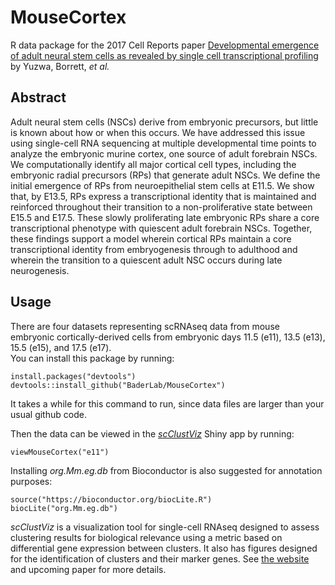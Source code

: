 # MouseCortex
R data package for the 2017 Cell Reports paper [Developmental emergence of adult neural 
stem cells as revealed by single cell transcriptional profiling](https://doi.org/10.1016/j.celrep.2017.12.017) 
by Yuzwa, Borrett, *et al.*

## Abstract
Adult neural stem cells (NSCs) derive from embryonic precursors, but little 
is known about how or when this occurs. We have addressed this issue using single-cell 
RNA sequencing at multiple developmental time points to analyze the embryonic murine 
cortex, one source of adult forebrain NSCs. We computationally identify all major 
cortical cell types, including the embryonic radial precursors (RPs) that generate 
adult NSCs. We define the initial emergence of RPs from neuroepithelial stem cells at 
E11.5. We show that, by E13.5, RPs express a transcriptional identity that is 
maintained and reinforced throughout their transition to a non-proliferative state 
between E15.5 and E17.5. These slowly proliferating late embryonic RPs share a core 
transcriptional phenotype with quiescent adult forebrain NSCs. Together, these 
findings support a model wherein cortical RPs maintain a core transcriptional identity 
from embryogenesis through to adulthood and wherein the transition to a quiescent 
adult NSC occurs during late neurogenesis.

## Usage
There are four datasets representing scRNAseq data from mouse embryonic 
cortically-derived cells from embryonic days 11.5 (e11), 13.5 (e13), 15.5 (e15), and 17.5 (e17).  
You can install this package by running:
```{r}
install.packages("devtools")
devtools::install_github("BaderLab/MouseCortex")
```
It takes a while for this command to run, since data files are larger than your usual github code.

Then the data can be viewed in the [*scClustViz*](https://baderlab.github.io/scClustViz) Shiny app by running:
```{r}
viewMouseCortex("e11")
```
Installing *org.Mm.eg.db* from Bioconductor is also suggested for annotation purposes:
```{r}
source("https://bioconductor.org/biocLite.R")
biocLite("org.Mm.eg.db")
```
*scClustViz* is a visualization tool for single-cell RNAseq designed to assess clustering results 
for biological relevance using a metric based on differential gene expression between clusters. It 
also has figures designed for the identification of clusters and their marker genes. See 
[the website](https://baderlab.github.io/scClustViz) and upcoming paper for more details.
